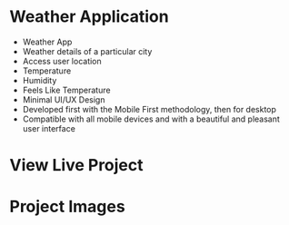 # Weather Application

- Weather App
- Weather details of a particular city
- Access user location
- Temperature
- Humidity
- Feels Like Temperature
- Minimal UI/UX Design
- Developed first with the Mobile First methodology, then for desktop
- Compatible with all mobile devices and with a beautiful and pleasant user interface

# View Live Project


# Project Images
